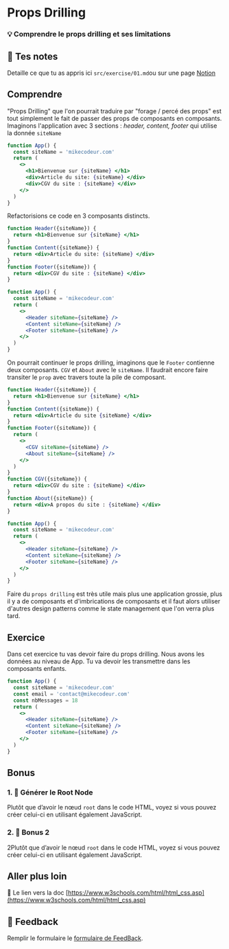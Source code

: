# Props Drilling

### 💡 Comprendre le props drilling et ses limitations

## 📝 Tes notes

Detaille ce que tu as appris ici
`src/exercise/01.md`ou sur une page [Notion](https://go.mikecodeur.com/course-notes-template)

## Comprendre

"Props Drilling" que l'on pourrait traduire par "forage / percé des props" est
tout simplement le fait de passer des props de composants en composants.
Imaginons l'application avec 3 sections : _header, content, footer_ qui utilise
la donnée `siteName`

```jsx
function App() {
  const siteName = 'mikecodeur.com'
  return (
    <>
      <h1>Bienvenue sur {siteName} </h1>
      <div>Article du site: {siteName} </div>
      <div>CGV du site : {siteName} </div>
    </>
  )
}
```

Refactorisions ce code en 3 composants distincts.

```jsx
function Header({siteName}) {
  return <h1>Bienvenue sur {siteName} </h1>
}
function Content({siteName}) {
  return <div>Article du site: {siteName} </div>
}
function Footer({siteName}) {
  return <div>CGV du site : {siteName} </div>
}

function App() {
  const siteName = 'mikecodeur.com'
  return (
    <>
      <Header siteName={siteName} />
      <Content siteName={siteName} />
      <Footer siteName={siteName} />
    </>
  )
}
```

On pourrait continuer le props drilling, imaginons que le `Footer` contienne
deux composants. `CGV` et `About` avec le `siteName`. Il faudrait encore faire
transiter le `prop` avec travers toute la pile de composant.

```jsx
function Header({siteName}) {
  return <h1>Bienvenue sur {siteName} </h1>
}
function Content({siteName}) {
  return <div>Article du site {siteName} </div>
}
function Footer({siteName}) {
  return (
    <>
      <CGV siteName={siteName} />
      <About siteName={siteName} />
    </>
  )
}
function CGV({siteName}) {
  return <div>CGV du site : {siteName} </div>
}
function About({siteName}) {
  return <div>A propos du site : {siteName} </div>
}

function App() {
  const siteName = 'mikecodeur.com'
  return (
    <>
      <Header siteName={siteName} />
      <Content siteName={siteName} />
      <Footer siteName={siteName} />
    </>
  )
}
```

Faire du `props drilling` est très utile mais plus une application grossie, plus
il y a de composants et d'imbrications de composants et il faut alors utiliser
d'autres design patterns comme le state management que l'on verra plus tard.

## Exercice

Dans cet exercice tu vas devoir faire du props drilling. Nous avons les données
au niveau de App. Tu va devoir les transmettre dans les composants enfants.

```jsx
function App() {
  const siteName = 'mikecodeur.com'
  const email = 'contact@mikecodeur.com'
  const nbMessages = 18
  return (
    <>
      <Header siteName={siteName} />
      <Content siteName={siteName} />
      <Footer siteName={siteName} />
    </>
  )
}
```

## Bonus

### 1. 🚀 Générer le Root Node

Plutôt que d’avoir le nœud `root` dans le code HTML, voyez si vous pouvez créer
celui-ci en utilisant également JavaScript.

### 2. 🚀 Bonus 2

2Plutôt que d’avoir le nœud `root` dans le code HTML, voyez si vous pouvez créer
celui-ci en utilisant également JavaScript.

## Aller plus loin

📑 Le lien vers la doc
[https://www.w3schools.com/html/html_css.asp](https://www.w3schools.com/html/html_css.asp)

## 🐜 Feedback

Remplir le formulaire le
[formulaire de FeedBack](https://go.mikecodeur.com/cours-react-avis).
